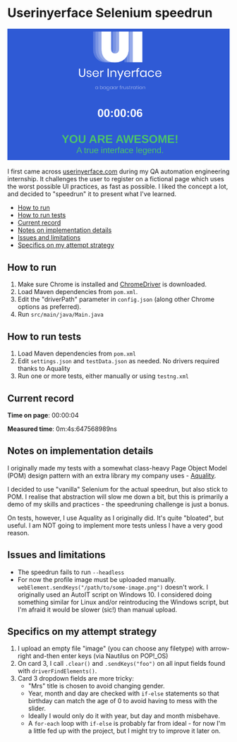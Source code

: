 # Userinyerface Selenium speedrun

![You are awesome](you-are-awesome.png)

I first came across [userinyerface.com](https://userinyerface.com/) during my
QA automation engineering internship. It challenges the user 
to register on a fictional page which uses the worst possible UI practices,
as fast as possible. I liked the concept a lot, and decided to "speedrun" it
to present what I've learned. 

<!-- TOC -->
  * [How to run](#how-to-run)
  * [How to run tests](#how-to-run-tests)
  * [Current record](#current-record)
  * [Notes on implementation details](#notes-on-implementation-details)
  * [Issues and limitations](#issues-and-limitations)
  * [Specifics on my attempt strategy](#specifics-on-my-attempt-strategy)
<!-- TOC -->

## How to run

1. Make sure Chrome is installed and 
[ChromeDriver](https://chromedriver.chromium.org/home) is downloaded.
2. Load Maven dependencies from `pom.xml`.
3. Edit the "driverPath" parameter in `config.json`
(along other Chrome options as preferred).
4. Run `src/main/java/Main.java`


## How to run tests

1. Load Maven dependencies from `pom.xml`
2. Edit `settings.json` and `testData.json`
as needed. No drivers required thanks to Aquality
3. Run one or more tests, either manually or using
`testng.xml`

## Current record

**Time on page**: 00:00:04

**Measured time**: 0m:4s:647568989ns

## Notes on implementation details

I originally made my tests with a somewhat class-heavy Page Object Model (POM)
design pattern with an extra library my company uses -
[Aquality](https://github.com/aquality-automation/aquality-selenium-java).

I decided to use "vanilla" Selenium for the actual speedrun, but also
stick to POM. I realise that abstraction will slow me down a bit,
but this is primarily a demo of my skills and practices - the speedruning
challenge is just a bonus.

On tests, however, I use Aquality as I originally did. It's quite "bloated",
but useful. I am NOT going to implement more tests unless I have a very good
reason.

## Issues and limitations

* The speedrun fails to run `--headless`
* For now the profile image must be uploaded manually.
  `webElement.sendKeys("/path/to/some-image.png")` doesn't work.
  I originally used an AutoIT script on Windows 10. I considered
  doing something similar for Linux and/or reintroducing the Windows script,
  but I'm afraid it would be slower (sic!) than manual upload.

## Specifics on my attempt strategy

1. I upload an empty file "image" (you can choose any filetype)
  with arrow-right and-then enter keys (via Nautilus on POP!_OS)
2. On card 3, I call `.clear()` and `.sendKeys("foo")`
  on all input fields found with `driverFindElements()`. 
3. Card 3 dropdown fields are more tricky:
   - "Mrs" title is chosen to avoid changing gender. 
   - Year, month and day are checked with `if-else` statements so that
   birthday can match the age of 0 to avoid having to mess with the slider. 
   - Ideally I would only do it with year, but day and month misbehave. 
   - A `for-each` loop with `if-else` is probably far from ideal - for now I'm
   a little fed up with the project, but I might try to improve it later on.
